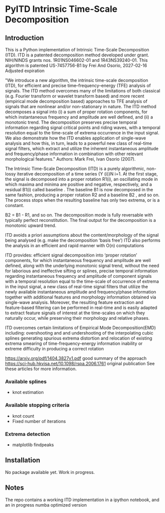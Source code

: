 # PyITD Intrinsic Time-Scale Decomposition
## Introduction

This is a Python implementation of Intrinsic Time-Scale Decomposition (ITD).
ITD is a patented decomposition method developed under grant.
NIH/NINDS grants nos. 1R01NS046602-01 and 1R43NS39240-01.
This algorithm is patented US-7457756-B1 by Frei And Osorio, 2027-02-16 Adjusted expiration

"We introduce a new algorithm, the intrinsic time-scale decomposition (ITD), for efficient
and precise time–frequency–energy (TFE) analysis of signals. The ITD method
overcomes many of the limitations of both classical (e.g. Fourier transform or wavelet
transform based) and more recent (empirical mode decomposition based) approaches to
TFE analysis of signals that are nonlinear and/or non-stationary in nature. The ITD
method decomposes a signal into (i) a sum of proper rotation components, for which
instantaneous frequency and amplitude are well defined, and (ii) a monotonic trend. The
decomposition preserves precise temporal information regarding signal critical points
and riding waves, with a temporal resolution equal to the time-scale of extrema
occurrence in the input signal. We also demonstrate how the ITD enables application of
single-wave analysis and how this, in turn, leads to a powerful new class of real-time
signal filters, which extract and utilize the inherent instantaneous amplitude and
frequency/phase information in combination with other relevant morphological features."
Authors: Mark Frei, Ivan Osorio (2007).

The Intrinsic Time-Scale Decomposition (ITD) is a purely algorithmic, non-lossy
iterative decomposition of a time series {Y (i)}N i=1. At the first stage, the signal is
decomposed into a proper rotation R1(i), an oscillating mode in which maxima and
minima are positive and negative, respectively, and a residual B1(i) called baseline .
The baseline B1 is now decomposed in the same fashion, producing a proper rotation
R2 and a baseline B2 , and so on. The process stops when the resulting baseline has
only two extrema, or is a constant.

B2 = B1 - R1, and so on. The decomposition mode is fully reversable with typically perfect reconstitution.
The final output for the decomposition is a monotonic upward trend.

ITD avoids a priori assumptions about the content/morphology of the signal
being analysed (e.g. make the decomposition ‘basis free’)
ITD also performs the analysis in an efficient and rapid manner with O(n) computations

 ITD provides:
 efficient signal decomposition into ‘proper rotation’ components, for which
instantaneous frequency and amplitude are well defined, along with the
underlying monotonic signal trend, without the need for laborious and
ineffective sifting or splines,
precise temporal information regarding instantaneous frequency and
amplitude of component signals with a temporal resolution equal to the
time-scale of occurrence of extrema in the input signal, 
a new class of real-time signal filters that utilize the newly available
instantaneous amplitude and frequency/phase information together with
additional features and morphology information obtained via single-wave
analysis. Moreover, the resulting feature extraction and feature-based
filtering can be performed in real-time and is easily adapted to extract
feature signals of interest at the time-scales on which they naturally occur,
while preserving their morphology and relative phases.

ITD overcomes certain limitations of Empirical Mode Decomposition(EMD) including:
overshooting and and undershooting of the interpolating cubic splines generating spurious extrema
distortion and relocation of existing extrema
smearing of time-frequency-energy information
inability or extreme difficulty in producing a correct rotation

https://arxiv.org/pdf/1404.3827v1.pdf good summary of the approach
https://sci-hub.hkvisa.net/10.1098/rspa.2006.1761 original publication
See these articles for more information.

### Available splines

- knot estimation

### Available stopping criteria

-  knot count
-  Fixed number of iterations

### Extrema detection

-  matplotlib findpeaks


## Installation
No package available yet. Work in progress.

## Notes
The repo contains a working ITD implementation in a ipython notebook, and an in progress numba optimized version
